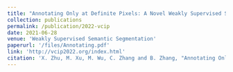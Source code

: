 ```yaml
---
title: "Annotating Only at Definite Pixels: A Novel Weakly Supervised Semantic Segmentation Method for Sea Fog Recognition"
collection: publications
permalink: /publication/2022-vcip
date: 2021-06-28
venue: 'Weakly Supervised Semantic Segmentation'
paperurl: '/files/Annotating.pdf'
link: 'http://vcip2022.org/index.html'
citation: 'X. Zhu, M. Xu, M. Wu, C. Zhang and B. Zhang, "Annotating Only at Definite Pixels: A Novel Weakly Supervised Semantic Segmentation Method for Sea Fog Recognition," 2022 IEEE International Conference on Visual Communications and Image Processing (VCIP), Suzhou, China, 2022, pp. 1-5, doi: 10.1109/VCIP56404.2022.10008863.'
---
```


